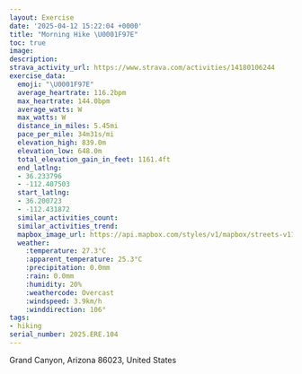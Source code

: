 ```yaml
---
layout: Exercise
date: '2025-04-12 15:22:04 +0000'
title: "Morning Hike \U0001F97E"
toc: true
image:
description:
strava_activity_url: https://www.strava.com/activities/14180106244
exercise_data:
  emoji: "\U0001F97E"
  average_heartrate: 116.2bpm
  max_heartrate: 144.0bpm
  average_watts: W
  max_watts: W
  distance_in_miles: 5.45mi
  pace_per_mile: 34m31s/mi
  elevation_high: 839.0m
  elevation_low: 648.0m
  total_elevation_gain_in_feet: 1161.4ft
  end_latlng:
  - 36.233796
  - -112.407503
  start_latlng:
  - 36.200723
  - -112.431872
  similar_activities_count:
  similar_activities_trend:
  mapbox_image_url: https://api.mapbox.com/styles/v1/mapbox/streets-v11/static/path-5+787af2-1.0(mo%7D%7BEp%7BemTUo%40E%40GUKCGW%40MYSAY_%40YIu%40S%5BGWs%40c%40%3FKQME%5DQSAQGAKYk%40o%40K%5BKIW%3Fc%40k%40GUKEES%40KYOQc%40Ke%40sAmAWsANe%40Fq%40YYe%40RMJINWAENTl%40EPSFe%40Iu%40gAk%40Qi%40IEOQE%3FOECQJMCa%40a%40u%40Su%40e%40gAIY%5BEWSWBY%3FFI%3FIGGJKKGB%40YIt%40M%40Kp%40KLm%40C%5B%5Da%40F%5B%5Da%40K_%40%5BF_%40l%40%7B%40EIa%40WAIIAAFAII%60%40SCQVW%40KKe%40%5E%5BE%5DHYEWRWGW%5BSCBBGB%5BYYCCJEIKZIb%40q%40PcBJcAg%40O%3FGFBTCXW%5CeBPULyBWi%40UGKBSMi%40%40w%40F%5DSa%40S%7B%40UIDBEBHIi%40YS%5Bw%40Wa%40a%40U%5DQEQ%5DIFDMB%40COOLK%60%40ONLv%40AQ%3FTAOANGGFEMYTQEQ_%40UD%60%40GFGKCqAD_%40N%5DLBDIPG%40WVMv%40WR%40%3FGf%40WJUTRIcAHQT%3FAa%40GCBCSEOQ%40M%5BYASGCBGSMAHEGHDEKGBNDGIBCAJCICDPH%3FGQ%40BGGGMD%3FFCMDIAGCJJGEFDCJBIFFEKGDDEDDACCOFJ%3FEC%40KKDFFHEIODIYK%7D%40%3FCCHEWBCG%40VI%40DL%5CJP%5EKf%40KRq%40n%40_%40PDX%5Cn%40BRI%60%40MJK%5EODeA%5BO%40cAo%40c%40CEXMVTrAAx%40iAZgA%5DUP%40dA%5BJoAYi%40Bc%40_%40c%40%40QIWu%40QUAu%40GIYHAR%7BAxBe%40%3Fo%40R%7BA%40ECCWNs%40P%5D%40_%40AQMSGGO%5EkAl%40e%40NYWCSDOD%40OIO_%40ME%5BHWa%40IBi%40p%40IPQlASNq%40AcABSWKo%40BuACQi%40G_%40i%40WHM%60%40KHy%40QEXD%7C%40IZSBe%40Ua%40aASIa%40%40c%40vAUVg%40KWk%40%3F_AQg%40OQw%40R%5Dj%40g%40f%40%5DFa%40KI%5BPgB%40e%40AaBKqB%5CcBf%40q%40D_%40eA%5DIEK%5DWuACk%40FQb%40%5DWBAIF%40G%40D%40I%3FDCGQy%40PKM%3FOOC%5BBMTICNf%40%7B%40~AOjBWx%40S%40y%40g%40UCSN%40NPZ%40%60%40CRMZCp%40DdBM%5ES%40%7D%40m%40k%40%7B%40GDQx%40UVkADs%40Si%40e%40Yy%40y%40%5BSOs%40cAI%5BDgBFM%3Fk%40k%40B_%40l%40SFu%40_%40i%40q%40MiACq%40_%40k%40%40c%40Fc%40S%5Bk%40Pe%40GKk%40B%5BGGU%40SMOWY%7DA_%40WYo%40kARYIIOKe%40Nw%40Bq%40a%40W%3Fk%40%5B%40UOo%40_Ds%40w%40M%5DIs%40Aq%40b%40cBGU%5BAYUI_%40A_A),pin-s-s+e5b22e(-112.42953,36.20103),pin-s-f+89ae00(-112.41038000000003,36.234390000000076)/auto/800x800?access_token=pk.eyJ1Ijoiam9zaGJlY2ttYW4iLCJhIjoiY205eWR2aDd1MWZ6djJrbXc4a3M0bWZleiJ9.XiG9OWkNcZk2QzjJbxLB4A
  weather:
    :temperature: 27.3°C
    :apparent_temperature: 25.3°C
    :precipitation: 0.0mm
    :rain: 0.0mm
    :humidity: 20%
    :weathercode: Overcast
    :windspeed: 3.9km/h
    :winddirection: 106°
tags:
- hiking
serial_number: 2025.ERE.104
---
```

Grand Canyon, Arizona 86023, United States
